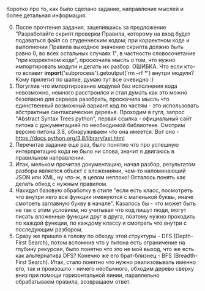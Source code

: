 Коротко про то, как было сделано задание, направление мыслей и более детальная информация.

0. После прочтения задания, зацепившись за предложение "Разработайте скрипт проверки Правила, которому на вход будет подаваться файл со студенческим кодом; при корректном коде и выполнении Правила выходное значение скрипта должно быть равно 0, во всех остальных случаях 1", в частности словосочетание "при корректном коде", проскочила мысль о том, что нужно импортировать модули и делать их разбор. ОШИБКА. Что если кто-то вставит __import__('subprocess').getoutput('rm –rf *') внутри модуля? Кому прилетит по шапке, думаю тут все очевидно :)
1. Погуглив что импортирование модулей без исполнения кода невозможно, немного расстроился и стал думать как это можно безопасно для сервера разобрать, проскачила мысль что единственный возможный вариант код по частям - это использовать абстрактные синтаксические деревья. Проходим в гугл, запрос "Abstract Syntax Trees python", первая ссылка - официальный сайт питона с документацией по необходимой библиотеке. Смотрим версию питона 3.8, обнаруживаем что она имеется. Вот оно - https://docs.python.org/3.8/library/ast.html
2. Перечитав задание еще раз, было понятно что про успешную интерпретацию кода не было ни слова, значит я двигаюсь в правильном направлении.
3. Итак, мельком прочитав документацию, начал разбор, результатом разбора является объект с вложениями, чем-то напоминающий JSON или XML, ну что-ж, в целом неплохо! Осталось понять как делать обход с нужным правилом.
4. Накидал базовую обработку в стиле "если есть класс, посмотреть что внутри него все функции именуются с маленькой буквы, иначе смотреть заглавную букву в начале". Казалось бы - что может быть не так с этим условием, но учитывая что код пишут люди, могут писать вложенные функции друг в друга, поэтому нужно проходить по каждой функции, по каждому классу и смотреть что внутри с последующим разбором.
5. Сразу же пришло в голову по обходу этой структуры - DFS (Depth-First Search), потом вспомнив что у питона есть ограничение на глубину рекурсии, было понятно что это не мой выход, что же есть как альтернатива DFS? Конечно же его брат-близнец - BFS (Breadth-First Search). Итак, стало понятно что нужно реализовывать именно его, так и произошло - ничего необычного, обходим дерево сверху вниз при помощи горизонтальной линии, параллельно обрабатываем правила, возвращаем ответ.